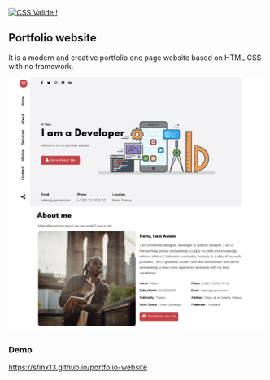<p>
    <a href="#">
        <img style="border:0;width:88px;height:31px"
            src="http://jigsaw.w3.org/css-validator/images/vcss"
            alt="CSS Valide !" />
    </a>
</p>

## Portfolio website

It is a modern and creative portfolio one page website based on HTML CSS with no framework.

<img src="images/screenshot.png" alt="Screenshot portfolio website" width="500">

### Demo

https://sfinx13.github.io/portfolio-website
